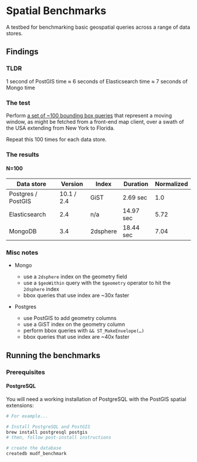 # Spatial Benchmarks

A testbed for benchmarking basic geospatial queries across a range of data stores.

## Findings

### TLDR

1 second of PostGIS time ≈ 6 seconds of Elasticsearch time ≈ 7 seconds of Mongo time

### The test

Perform [a set of ~100 bounding box queries](queries.json) that represent a moving window, as might be fetched from a front-end map client, over a swath of the USA extending from New York to Florida.

Repeat this 100 times for each data store.

### The results

#### N=100

|Data store|Version|Index|Duration|Normalized|
|---|---|---|---|---|
|Postgres / PostGIS|10.1 / 2.4|GiST|2.69 sec|1.0|
|Elasticsearch|2.4|n/a|14.97 sec|5.72|
|MongoDB|3.4|2dsphere|18.44 sec|7.04|

### Misc notes

- Mongo
  - use a `2dsphere` index on the geometry field
  - use a `$geoWithin` query with the `$geometry` operator to hit the `2dsphere` index
  - bbox queries that use index are ~30x faster

- Postgres
  - use PostGIS to add geometry columns
  - use a GiST index on the geometry column
  - perform bbox queries with `&& ST_MakeEnvelope(…)`
  - bbox queries that use index are ~40x faster


## Running the benchmarks

### Prerequisites

#### PostgreSQL

You will need a working installation of PostgreSQL with the PostGIS spatial extensions:

```sh
# For example...

# Install PostgreSQL and PostGIS
brew install postgresql postgis
# then, follow post-install instructions

# create the database
createdb mudf_benchmark
```
